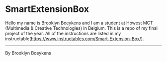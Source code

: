 # SmartExtensionBox

Hello my name is Brooklyn Boeykens and I am a student at Howest MCT (Multimedia & Creative Technologies) in Belgium.
This is a repo of my final project of the year. All of the instructions are listed in my instructable(https://www.instructables.com/Smart-Extension-Box/).

---

By Brooklyn Boeykens
